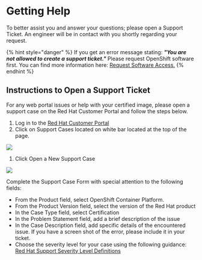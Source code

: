 # Getting Help

To better assist you and answer your questions; please open a Support Ticket. An engineer will be in contact with you shortly regarding your request. 

{% hint style="danger" %}
If you get an error message stating: _**"You are not allowed to create a support ticket."**_ Please request OpenShift software first.  You can find more information here: [Request Software Access.](https://redhat-connect.gitbook.io/partner-guide-for-red-hat-openshift-and-container/program-on-boarding/request-software-access) 
{% endhint %}

## **Instructions to Open a Support Ticket**

For any web portal issues or help with your certified image, please open a support case on the Red Hat Customer Portal and follow the steps below.

1. Log in to the  [Red Hat Customer Portal](https://access.redhat.com/)  
2. Click on Support Cases located on white bar located at the top of the page.  

![](https://docs.google.com/a/redhat.com/drawings/d/sK4IBhc4U4XeIgUGCBdklug/image?w=624&h=146&rev=7&ac=1&parent=1H1Y7bRIps-9a-sseFqyIkp9NofPbn9pz7Wzqu5LgvS0)

1. Click Open a New Support Case

![](https://docs.google.com/a/redhat.com/drawings/d/sMS1YqzRnsUE-dmkHluBnMg/image?w=624&h=170&rev=9&ac=1&parent=1H1Y7bRIps-9a-sseFqyIkp9NofPbn9pz7Wzqu5LgvS0)

Complete the Support Case Form with special attention to the following fields:

* From the Product field, select OpenShift Container Platform.
* From the Product Version field, select the version of the Red Hat product
* In the Case Type field, select Certification
* In the Problem Statement field, add a brief description of the issue
* In the Case Description field, add specific details of the encountered issue. If you have a screen shot of the error, please include it in your ticket.
* Choose the severity level for your case using the following guidance: [Red Hat Support Severity Level Definitions](https://access.redhat.com/support/policy/severity/) 

